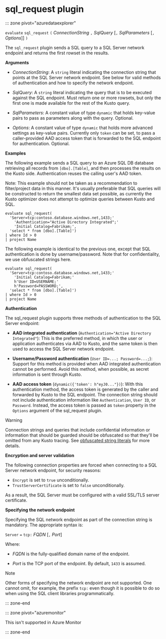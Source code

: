 # sql_request plugin

::: zone pivot="azuredataexplorer"

  `evaluate` `sql_request` `(` *ConnectionString* `,` *SqlQuery* [`,` *SqlParameters* [`,` *Options*]] `)`

The `sql_request` plugin sends a SQL query to a SQL Server network endpoint
and returns the first rowset in the results.

**Arguments**

* *ConnectionString*: A `string` literal indicating the connection string that
  points at the SQL Server network endpoint. See below for valid
  methods of authentication and how to specify the network endpoint.

* *SqlQuery*: A `string` literal indicating the query that is to be executed
  against the SQL endpoint. Must return one or more rowsets, but only the
  first one is made available for the rest of the Kusto query.

* *SqlParameters*: A constant value of type `dynamic` that holds key-value pairs
  to pass as parameters along with the query. Optional.
  
* *Options*: A constant value of type `dynamic` that holds more advanced settings
  as key-value pairs. Currently only `token` can be set, to pass a caller-provided
  AAD access token that is forwarded to the SQL endpoint for authentication. Optional.

**Examples**

The following example sends a SQL query to an Azure SQL DB database
retrieving all records from `[dbo].[Table]`, and then processes the results
on the Kusto side. Authentication reuses the calling user's AAD token.

Note: This example should not be taken as a recommendation to filter/project
data in this manner. It's usually preferable that SQL queries will be constructed
to return the smallest data set possible, as currently the Kusto optimizer
does not attempt to optimize queries between Kusto and SQL.

```
evaluate sql_request(
  'Server=tcp:contoso.database.windows.net,1433;'
    'Authentication="Active Directory Integrated";'
    'Initial Catalog=Fabrikam;',
  'select * from [dbo].[Table]')
| where Id > 0
| project Name
```

The following example is identical to the previous one, except that SQL
authentication is done by username/password. Note that for confidentiality,
we use obfuscated strings here.

```
evaluate sql_request(
  'Server=tcp:contoso.database.windows.net,1433;'
    'Initial Catalog=Fabrikam;'
    h'User ID=USERNAME;'
    h'Password=PASSWORD;',
  'select * from [dbo].[Table]')
| where Id > 0
| project Name
```

**Authentication**

The sql_request plugin supports three methods of authentication to the
SQL Server endpoint:

* **AAD integrated authentication** (`Authentication="Active Directory Integrated"`):
   This is the preferred method, in which the user or application authenticates
   via AAD to Kusto, and the same token is then used to access the SQL Server network
   endpoint.

* **Username/Password authentication** (`User ID=...; Password=...;`):
   Support for this method is provided when AAD integrated authentication
   cannot be performed. Avoid this method, when possible, as secret
   information is sent through Kusto.

* **AAD access token** (`dynamic({'token': h"eyJ0..."})`):
   With this authentication method, the access token is generated by the caller and
   forwarded by Kusto to the SQL endpoint. The connection string should not include
   authentication information like `Authentication`, `User ID`, or `Password`. Instead, 
   the access token is passed as `token` property in the `Options` argument of the
   sql_request plugin.
     
> [!WARNING]
> Connection strings and queries that include confidential
> information or information that should be guarded should be
> obfuscated so that they'll be omitted from any Kusto tracing.
> See [obfuscated string literals](scalar-data-types/string.md#obfuscated-string-literals) for more details.

**Encryption and server validation**

The following connection properties are forced when connecting to a SQL Server network
endpoint, for security reasons:

* `Encrypt` is set to `true` unconditionally.
* `TrustServerCertificate` is set to `false` unconditionally.

As a result, the SQL Server must be configured with a valid SSL/TLS server
certificate.

**Specifying the network endpoint**

Specifying the SQL network endpoint as part of the connection string is mandatory.
The appropriate syntax is:

`Server` `=` `tcp:` *FQDN* [`,` *Port*]

Where:

* *FQDN* is the fully-qualified domain name of the endpoint.

* *Port* is the TCP port of the endpoint. By default, `1433` is assumed.

> [!NOTE]
> Other forms of specifying the network endpoint are not supported.
> One cannot omit, for example, the prefix `tcp:` even though it is possible to
> do so when using the SQL client libraries programmatically.


::: zone-end

::: zone pivot="azuremonitor"

This isn't supported in Azure Monitor

::: zone-end
